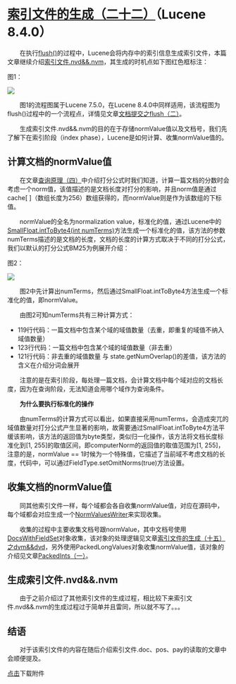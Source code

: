 # [索引文件的生成（二十二）](https://www.amazingkoala.com.cn/Lucene/Index/)（Lucene 8.4.0）

&emsp;&emsp;在执行[flush()](https://www.amazingkoala.com.cn/Lucene/Index/2019/0716/74.html)的过程中，Lucene会将内存中的索引信息生成索引文件，本篇文章继续介绍[索引文件.nvd&&.nvm](https://www.amazingkoala.com.cn/Lucene/suoyinwenjian/2019/0305/39.html)，其生成的时机点如下图红色框标注：

图1：

<img src="http://www.amazingkoala.com.cn/uploads/lucene/index/索引文件的生成/索引文件的生成（二十二）/1.png">

&emsp;&emsp;图1的流程图属于Lucene 7.5.0，在Lucene 8.4.0中同样适用，该流程图为flush()过程中的一个流程点，详情见文章[文档提交之flush（二）](https://www.amazingkoala.com.cn/Lucene/Index/2019/0718/75.html)。

&emsp;&emsp;生成索引文件.nvd&&.nvm的目的在于存储normValue值以及文档号，我们先了解下在索引阶段（index phase），Lucene是如何计算、收集normValue值的。

## 计算文档的normValue值

&emsp;&emsp;在文章[查询原理（四）](https://www.amazingkoala.com.cn/Lucene/Search/2019/0827/89.html)中介绍打分公式时我们知道，计算一篇文档的分数时会考虑一个norm值，该值描述的是文档长度对打分的影响，并且norm值是通过cache[ ]（数组长度为256）数组获得的，而normValue则是作为该数组的下标值。

&emsp;&emsp;normValue的全名为normalization value，标准化的值，通过Lucene中的[SmallFloat.intToByte4(int numTerms)](https://github.com/LuXugang/Lucene-7.5.0/blob/master/solr-7.5.0/lucene/core/src/java/org/apache/lucene/util/SmallFloat.java)方法生成一个标准化的值，该方法的参数numTerms描述的是文档的长度，文档的长度的计算方式取决于不同的打分公式，我们以默认的打分公式BM25为例展开介绍：

图2：

<img src="http://www.amazingkoala.com.cn/uploads/lucene/index/索引文件的生成/索引文件的生成（二十二）/2.png">

&emsp;&emsp;图2中先计算出numTerms，然后通过SmallFloat.intToByte4方法生成一个标准化的值，即normValue。

&emsp;&emsp;由图2可知numTerms共有三种计算方式：

- 119行代码：一篇文档中包含某个域的域值数量（去重，即重复的域值不纳入域值数量）
- 123行代码：一篇文档中包含某个域的域值数量（非去重）
- 121行代码：非去重的域值数量 与 state.getNumOverlap()的差值，该方法的含义在介绍分词会展开

&emsp;&emsp;注意的是在索引阶段，每处理一篇文档，会计算文档中每个域对应的文档长度，因为在查询阶段，无法知道会用哪个域作为查询条件。

&emsp;&emsp;**为什么要执行标准化的操作**

&emsp;&emsp;由numTerms的计算方式可以看出，如果直接采用numTerms，会造成突兀的域值数量对打分公式产生显著的影响，故需要通过SmallFloat.intToByte4方法平缓该影响，该方法的返回值为byte类型，类似归一化操作，该方法将文档长度标准化到[1, 255]的取值区间，即computerNorm的返回值的取值范围为[1, 255]，注意的是，normValue == 1时候为一个特殊值，它描述了当前域不考虑文档的长度，代码中，可以通过FieldType.setOmitNorms(true)方法设置。


## 收集文档的normValue值

&emsp;&emsp;同其他索引文件一样，每个域都会各自收集normValue值，对应在源码中，每个域都会对应生成一个[NormValuesWriter](https://github.com/LuXugang/Lucene-7.5.0/blob/master/solr-8.4.0/lucene/core/src/java/org/apache/lucene/index/NormValuesWriter.java)来实现收集。

&emsp;&emsp;收集的过程中主要收集文档号跟normValue，其中文档号使用[DocsWithFieldSet](https://github.com/LuXugang/Lucene-7.5.0/blob/master/solr-8.4.0/lucene/core/src/java/org/apache/lucene/index/DocsWithFieldSet.java)对象收集，该对象的处理逻辑见文章[索引文件的生成（十五）之dvm&&dvd](https://www.amazingkoala.com.cn/Lucene/Index/2020/0507/139.html)，另外使用PackedLongValues对象收集normValue值，该对象的介绍见文章[PackedInts（一）](https://www.amazingkoala.com.cn/Lucene/yasuocunchu/2019/1217/118.html)。

## 生成索引文件.nvd&&.nvm

&emsp;&emsp;由于之前介绍过了其他索引文件的生成过程，相比较下来索引文件.nvd&&.nvm的生成过程过于简单并且雷同，所以就不写了。。。

## 结语

&emsp;&emsp;对于该索引文件的内容在随后介绍索引文件.doc、pos、pay的读取的文章中会顺便提及。

[点击](http://www.amazingkoala.com.cn/attachment/Lucene/Index/索引文件的生成/索引文件的生成（二十二）/索引文件的生成（二十二）.zip)下载附件

